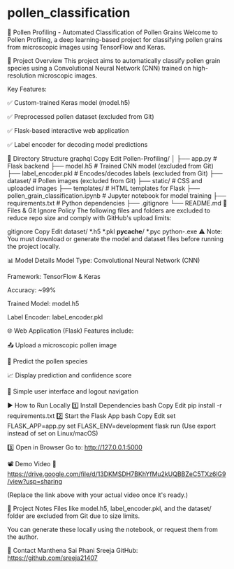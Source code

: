 # pollen_classification

🌾 Pollen Profiling - Automated Classification of Pollen Grains
Welcome to Pollen Profiling, a deep learning-based project for classifying pollen grains from microscopic images using TensorFlow and Keras.

🚀 Project Overview
This project aims to automatically classify pollen grain species using a Convolutional Neural Network (CNN) trained on high-resolution microscopic images.

Key Features:

✅ Custom-trained Keras model (model.h5)

✅ Preprocessed pollen dataset (excluded from Git)

✅ Flask-based interactive web application

✅ Label encoder for decoding model predictions

📁 Directory Structure
graphql
Copy
Edit
Pollen-Profiling/
│
├── app.py                         # Flask backend
├── model.h5                      # Trained CNN model (excluded from Git)
├── label_encoder.pkl             # Encodes/decodes labels (excluded from Git)
├── dataset/                      # Pollen images (excluded from Git)
├── static/                       # CSS and uploaded images
├── templates/                    # HTML templates for Flask
├── pollen_grain_classification.ipynb  # Jupyter notebook for model training
├── requirements.txt              # Python dependencies
├── .gitignore
└── README.md
🚫 Files & Git Ignore Policy
The following files and folders are excluded to reduce repo size and comply with GitHub's upload limits:

gitignore
Copy
Edit
dataset/
*.h5
*.pkl
__pycache__/
*.pyc
python-.exe
⚠️ Note: You must download or generate the model and dataset files before running the project locally.

📊 Model Details
Model Type: Convolutional Neural Network (CNN)

Framework: TensorFlow & Keras

Accuracy: ~99%

Trained Model: model.h5

Label Encoder: label_encoder.pkl

🌐 Web Application (Flask)
Features include:

📤 Upload a microscopic pollen image

🧠 Predict the pollen species

📈 Display prediction and confidence score

🔁 Simple user interface and logout navigation

▶️ How to Run Locally
1️⃣ Install Dependencies
bash
Copy
Edit
pip install -r requirements.txt
2️⃣ Start the Flask App
bash
Copy
Edit
set FLASK_APP=app.py
set FLASK_ENV=development
flask run
(Use export instead of set on Linux/macOS)

3️⃣ Open in Browser
Go to: http://127.0.0.1:5000

📽 Demo Video
🎥 https://drive.google.com/file/d/13DKMSDH7BKhYfMu2kUQBBZeC5TXz6lG9/view?usp=sharing

(Replace the link above with your actual video once it's ready.)

📄 Project Notes
Files like model.h5, label_encoder.pkl, and the dataset/ folder are excluded from Git due to size limits.

You can generate these locally using the notebook, or request them from the author.

📧 Contact
  Manthena Sai Phani Sreeja
  GitHub: https://github.com/sreeja21407
